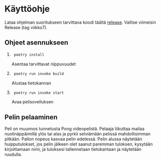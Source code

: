 # Käyttöohje

Lataa ohjelman suoritukseen tarvittava koodi täältä [release](https://github.com/mikaelvilen/ot-harjoitustyo/releases). Valitse viimeisin Release (tag viikko7).

## Ohjeet asennukseen

1. ```bash
    poetry install
   ``` 
    Asentaa tarvittavat riippuvuudet

2. ```bash
    poetry run invoke build
   ```
    Alustaa tietokannan

3. ```bash
    poetry run invoke start
   ```
    Avaa pelisovelluksen

## Pelin pelaaminen

Peli on muunnos tunnetusta Pong videopelistä. Pelaaja liikuttaa mailaa nuolinäppäimillä ylös tai alas ja pyrkii selviämään pelissä mahdollisimman pitkään. Pallon nopeus kasvaa pelin edetessä. Pelin alussa näytetään huipputulokset, jos pelin jälkeen olet saanut paremman tuloksen, kysytään kirjoittamaan nimi, ja tuloksesi tallennetaan tietokantaan ja näytetään ruudulla.